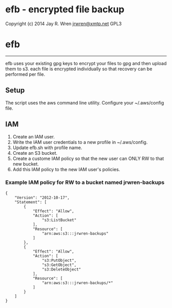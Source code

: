 # efb - encrypted file backup

Copyright (c) 2014 Jay R. Wren <jrwren@xmtp.net>
GPL3

# efb
---
efb uses your existing gpg keys to encrypt your files to gpg and then upload them to s3.
each file is encrypted individually so that recovery can be performed per file.

## Setup

The script uses the aws command line utility. Configure your ~/.aws/config file.

## IAM

1. Create an IAM user.
1. Write the IAM user credentials to a new profile in ~/.aws/config.
1. Update efb.sh with profile name.
1. Create an S3 bucket.
1. Create a custome IAM policy so that the new user can ONLY RW to that new bucket.
1. Add this IAM policy to the new IAM user's policies.


### Example IAM policy for RW to a bucket named jrwren-backups

```
{
    "Version": "2012-10-17",
    "Statement": [
        {
            "Effect": "Allow",
            "Action": [
                "s3:ListBucket"
            ],
            "Resource": [
                "arn:aws:s3:::jrwren-backups"
            ]
        },
        {
            "Effect": "Allow",
            "Action": [
                "s3:PutObject",
                "s3:GetObject",
                "s3:DeleteObject"
            ],
            "Resource": [
                "arn:aws:s3:::jrwren-backups/*"
            ]
        }
    ]
}
```
